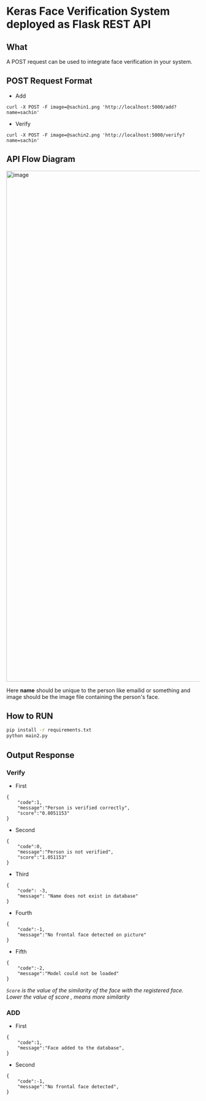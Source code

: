 # Keras Face Verification System deployed as Flask REST API	

## What
A POST request can be used to integrate face verification in your system.

## POST Request Format

- Add
```
curl -X POST -F image=@sachin1.png 'http://localhost:5000/add?name=sachin'
```
- Verify
```
curl -X POST -F image=@sachin2.png 'http://localhost:5000/verify?name=sachin'
```
## API Flow Diagram
<img width="1332" alt="image" src="https://user-images.githubusercontent.com/26693275/114663607-38a44e00-9d18-11eb-864d-6f2bfa5ac102.png">

Here **name** should be unique to the person like emailid or something and image should be the image file containing the person's face.
## How to RUN 
```bash
pip install -r requirements.txt
python main2.py
```

## Output Response

### Verify
- First
```
{
	"code":1,
	"message":"Person is verified correctly",
	"score":"0.8051153"
}
```
- Second
```
{
	"code":0,
	"message":"Person is not verified",
	"score":"1.051153"
}
```
- Third
```
{
    "code": -3,
    "message": "Name does not exist in database"
}
```
- Fourth
```
{
	"code":-1,
	"message":"No frontal face detected on picture"
}
```
- Fifth
```
{
	"code":-2,
	"message":"Model could not be loaded"
}
```
*`Score` is the value of the similarity of the face with the registered face. Lower the value of score , means more similarity*
### ADD
- First
```
{
	"code":1,
	"message":"Face added to the database",
}
```
- Second
```
{
	"code":-1,
	"message":"No frontal face detected",
}


